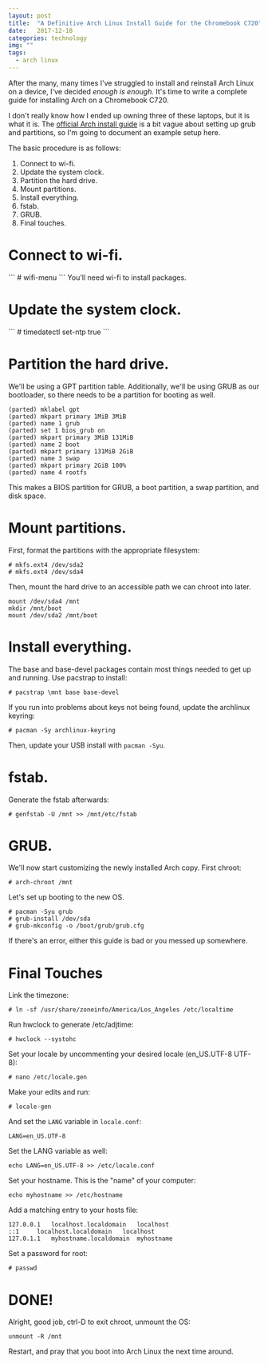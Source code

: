 ```yaml
---
layout: post
title:  "A Definitive Arch Linux Install Guide for the Chromebook C720"
date:   2017-12-18
categories: technology
img: ""
tags:
  - arch linux 
---
```


After the many, many times I've struggled to install and reinstall Arch Linux on a device, I've decided *enough is enough*. It's time to write a complete guide for installing Arch on a Chromebook C720.

I don't really know how I ended up owning three of these laptops, but it is what it is. The [official Arch install guide](https://wiki.archlinux.org/index.php/installation_guide) is a bit vague about setting up grub and partitions, so I'm going to document an example setup here.

The basic procedure is as follows:
1. Connect to wi-fi.
2. Update the system clock.
3. Partition the hard drive.
4. Mount partitions.
5. Install everything.
6. fstab.
7. GRUB.
8. Final touches.

<h1 class="invite">Connect to wi-fi.</h1>
```
# wifi-menu
```
You'll need wi-fi to install packages.
<h1 class="invite">Update the system clock.</h1>
```
# timedatectl set-ntp true
```

<h1 class="invite">Partition the hard drive.</h1>
We'll be using a GPT partition table. Additionally, we'll be using GRUB as our bootloader, so there needs to be a partition for booting as well.

```
(parted) mklabel gpt
(parted) mkpart primary 1MiB 3MiB
(parted) name 1 grub
(parted) set 1 bios_grub on
(parted) mkpart primary 3MiB 131MiB
(parted) name 2 boot
(parted) mkpart primary 131MiB 2GiB
(parted) name 3 swap
(parted) mkpart primary 2GiB 100%
(parted) name 4 rootfs
```

This makes a BIOS partition for GRUB, a boot partition, a swap partition, and disk space.

<h1 class="invite">Mount partitions.</h1>

First, format the partitions with the appropriate filesystem:
```
# mkfs.ext4 /dev/sda2
# mkfs.ext4 /dev/sda4
```

Then, mount the hard drive to an accessible path we can chroot into later.
```
mount /dev/sda4 /mnt
mkdir /mnt/boot
mount /dev/sda2 /mnt/boot
```

<h1 class="invite">Install everything.</h1>
The base and base-devel packages contain most things needed to get up and running. Use pacstrap to install:

```
# pacstrap \mnt base base-devel
```

If you run into problems about keys not being found, update the archlinux keyring:

```
# pacman -Sy archlinux-keyring
```

Then, update your USB install with `pacman -Syu`.

<h1 class="invite">fstab.</h1>

Generate the fstab afterwards:
```
# genfstab -U /mnt >> /mnt/etc/fstab
```

<h1 class="invite">GRUB.</h1>

We'll now start customizing the newly installed Arch copy. First chroot:
```
# arch-chroot /mnt
```

Let's set up booting to the new OS.
```
# pacman -Syu grub
# grub-install /dev/sda
# grub-mkconfig -o /boot/grub/grub.cfg
```

If there's an error, either this guide is bad or you messed up somewhere.

<h1 class="invite">Final Touches</h1>

Link the timezone:
```
# ln -sf /usr/share/zoneinfo/America/Los_Angeles /etc/localtime
```

Run hwclock to generate /etc/adjtime:
```
# hwclock --systohc
```

Set your locale by uncommenting your desired locale (en_US.UTF-8 UTF-8):
```
# nano /etc/locale.gen
```

Make your edits and run:
```
# locale-gen
```

And set the `LANG` variable in `locale.conf`:
```
LANG=en_US.UTF-8
```

Set the LANG variable as well:
```
echo LANG=en_US.UTF-8 >> /etc/locale.conf
```

Set your hostname. This is the "name" of your computer:
```
echo myhostname >> /etc/hostname
```

Add a matching entry to your hosts file:
```
127.0.0.1	localhost.localdomain	localhost
::1		localhost.localdomain	localhost
127.0.1.1	myhostname.localdomain	myhostname
```

Set a password for root:
```
# passwd
```

<h1 class="header">DONE!</h1>

Alright, good job, ctrl-D to exit chroot, unmount the OS:

```
unmount -R /mnt
```

Restart, and pray that you boot into Arch Linux the next time around.